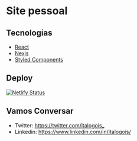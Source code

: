 # Site pessoal

## Tecnologias

- [React](reactjs.org)
- [Nexjs](https://nextjs.org/)
- [Styled Components](https://styled-components.com/)

## Deploy

[![Netlify Status](https://api.netlify.com/api/v1/badges/c69e6a3f-d2bb-406a-bb1c-cc6812c793a8/deploy-status)](https://app.netlify.com/sites/reverent-edison-5148a3/deploys)

## Vamos Conversar

- Twitter: <https://twitter.com/italogois_>
- Linkedin: <https://www.linkedin.com/in/italogois/>
